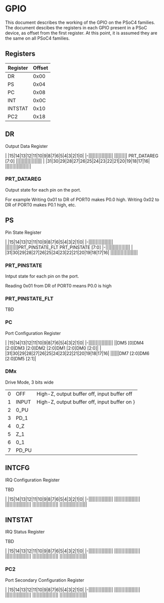# GPIO


<!--
 Cam I enter HTML comments  in markdown ??? It seems so
  Well... it seems the suggested mixed markdown/html syntax for colspan doesn't work
  However it seems I can enter a table in plain HTML. TODO make it so
-->



This document describes the working of the GPIO on the PSoC4 families. The document descibes the registers in each GPIO present in a PSoC device, as offset from the first register. At this point, it is assumed they are the same on all PSoC4 families.

## Registers
| Register | Offset |
| -        | -      |
| DR       | 0x00   |
| PS       | 0x04   |
| PC       | 0x08   |
| INT      | 0x0C   |
| INTSTAT  | 0x10   |
| PC2      | 0x18   |

## DR
Output Data Register



|  |15|14|13|12|11|10|9|8|7|6|5|4|3|2|1|0| 
|-|||||||||||||||||
||||||||| <td colspan=8> PRT_DATAREG [7:0]
||||||||||||||||||
|  |31|30|29|28|27|26|25|24|23|22|21|20|19|18|17|16| 
||||||||||||||||||

### PRT_DATAREG
Output state for each pin on the port.

For example
Writing 0x01 to DR of PORT0 makes P0.0 high. 
Writing 0x02 to DR of PORT0 makes P0.1 high, etc.

## PS
Pin State Register

|  |15|14|13|12|11|10|9|8|7|6|5|4|3|2|1|0| 
|-|||||||||||||||||
|||||||||PRT_PINSTATE_FLT <td colspan=8> PRT_PINSTATE [7:0]
|-|||||||||||||||||
|  |31|30|29|28|27|26|25|24|23|22|21|20|19|18|17|16| 
|||||||||||||||||||

### PRT_PINSTATE
Intput state for each pin on the port.

Reading 0x01 from DR of PORT0 means P0.0 is high

### PRT_PINSTATE_FLT 
TBD

### PC
Port Configuration Register


|  |15|14|13|12|11|10|9|8|7|6|5|4|3|2|1|0| 
|-|||||||||||||||||
||DM5 [0]<td colspan=3>DM4 [2:0]<td colspan=3>DM3 [2:0]<td colspan=3>DM2 [2:0]<td colspan=3>DM1 [2:0]<td colspan=3>DM0 [2:0]|
|  |31|30|29|28|27|26|25|24|23|22|21|20|19|18|17|16| 
||||||<td colspan=3><td colspan=3>DM7 [2:0]<td colspan=3>DM6 [2:0]<td colspan=2>DM5 [2:1]|

### DMx
Drive Mode, 3 bits wide

||||
|-|-|-|
| 0 | OFF | High-Z, output buffer off, input buffer off |
| 1 | INPUT | High-Z, output buffer off, input buffer on }
| 2 | 0_PU | |
| 3 | PD_1||
| 4 | 0_Z ||
| 5 | Z_1||
| 6 | 0_1||
| 7 | PD_PU||

## INTCFG
IRQ Configuration Register

TBD

|  |15|14|13|12|11|10|9|8|7|6|5|4|3|2|1|0| 
|-|||||||||||||||||
||||||||||||||||||
||||||||||||||||||
||||||||||||||||||
|||||||||||||||||||

## INTSTAT
IRQ Status Register

TBD

|  |15|14|13|12|11|10|9|8|7|6|5|4|3|2|1|0| 
|-|||||||||||||||||
||||||||||||||||||
||||||||||||||||||
||||||||||||||||||
|||||||||||||||||||

### PC2
Port Secondary Configuration Register

|  |15|14|13|12|11|10|9|8|7|6|5|4|3|2|1|0| 
|-|||||||||||||||||
||||||||||||||||||
||||||||||||||||||
||||||||||||||||||
|||||||||||||||||||
